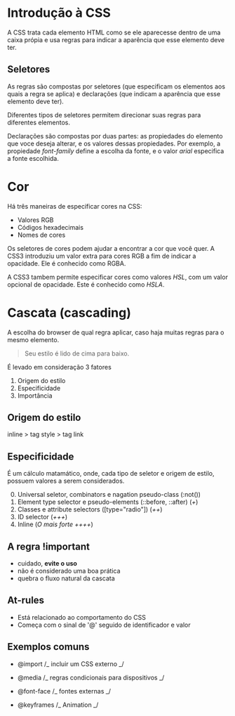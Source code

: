 # Introdução à CSS

A CSS trata cada elemento HTML como se ele aparecesse dentro
de uma caixa própia e usa regras para indicar a aparência que esse
elemento deve ter.

## Seletores

As regras são compostas por seletores (que especificam os elementos aos
quais a regra se aplica) e declarações (que indicam a aparência que esse
elemento deve ter).

Diferentes tipos de seletores permitem direcionar suas regras para diferentes
elementos.

Declarações são compostas por duas partes: as propiedades do elemento que voce
deseja alterar, e os valores dessas propiedades. Por exemplo, a propiedade
_font-family_ define a escolha da fonte, e o valor _arial_ especifica a fonte
escolhida.

# Cor

Há três maneiras de especificar cores na CSS:

- Valores RGB
- Códigos hexadecimais
- Nomes de cores

Os seletores de cores podem ajudar a encontrar a cor que você quer. A CSS3
introduziu um valor extra para cores RGB a fim de indicar a opacidade. Ele
é conhecido como RGBA.

A CSS3 tambem permite especificar cores como valores _HSL_, com um valor
opcional de opacidade. Este é conhecido como _HSLA_.

# Cascata (cascading)

A escolha do browser de qual regra aplicar, caso haja muitas regras para o
mesmo elemento.

> Seu estilo é lido de cima para baixo.

É levado em consideração 3 fatores

1. Origem do estilo
2. Especificidade
3. Importância

## Origem do estilo

inline > tag style > tag link

## Especificidade

É um cálculo matamático, onde, cada tipo de seletor e origem de estilo, possuem
valores a serem considerados.

0. Universal seletor, combinators e nagation pseudo-class (:not())
1. Element type selector e pseudo-elements (::before, ::after) (_+_)
2. Classes e attribute selectors ([type="radio"]) (_++_)
3. ID selector (_+++_)
4. Inline (_O mais forte ++++_)

## A regra !important

- cuidado, **evite o uso**
- não é considerado uma boa prática
- quebra o fluxo natural da cascata

## At-rules

- Está relacionado ao comportamento do CSS
- Começa com o sinal de '@' seguido de identificador e valor

## Exemplos comuns

- @import /_ incluir um CSS externo _/

- @media /_ regras condicionais para dispositivos _/

- @font-face /_ fontes externas _/

- @keyframes /_ Animation _/
